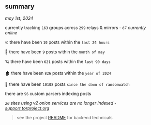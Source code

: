 
## summary
_may 1st, 2024_

currently tracking `163` groups across `299` relays & mirrors - _`67` currently online_

⏲ there have been `10` posts within the `last 24 hours`

🦈 there have been `9` posts within the `month of may`

🪐 there have been `621` posts within the `last 90 days`

🏚 there have been `826` posts within the `year of 2024`

🦕 there have been `10108` posts `since the dawn of ransomwatch`

there are `96` custom parsers indexing posts

_`20` sites using v2 onion services are no longer indexed - [support.torproject.org](https://support.torproject.org/onionservices/v2-deprecation/)_

> see the project [README](https://github.com/joshhighet/ransomwatch#ransomwatch--) for backend technicals

